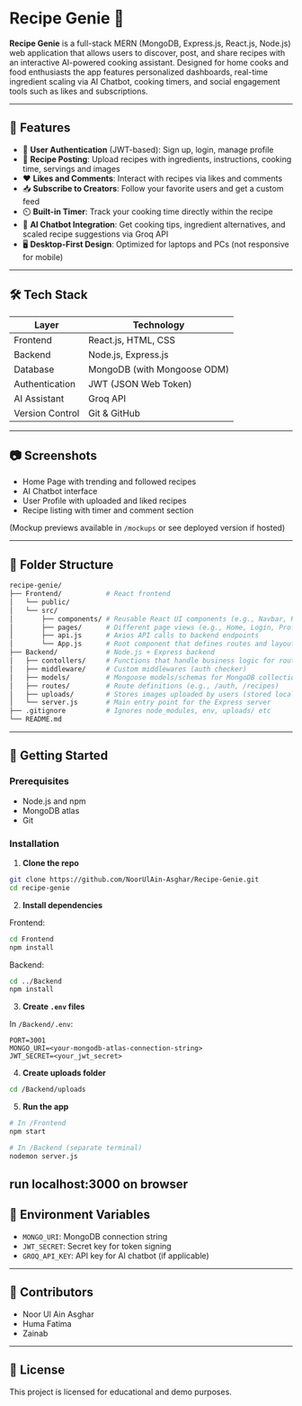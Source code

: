
# Recipe Genie 🍳

**Recipe Genie** is a full-stack MERN (MongoDB, Express.js, React.js, Node.js) web application that allows users to discover, post, and share recipes with an interactive AI-powered cooking assistant. Designed for home cooks and food enthusiasts the app features personalized dashboards, real-time ingredient scaling via AI Chatbot, cooking timers, and social engagement tools such as likes and subscriptions.

---

## 🔗 Features

- 🔐 **User Authentication** (JWT-based): Sign up, login, manage profile
- 📜 **Recipe Posting**: Upload recipes with ingredients, instructions, cooking time, servings and images
- ❤️ **Likes and Comments**: Interact with recipes via likes and comments
- 📥 **Subscribe to Creators**: Follow your favorite users and get a custom feed
- ⏲️ **Built-in Timer**: Track your cooking time directly within the recipe
- 🤖 **AI Chatbot Integration**: Get cooking tips, ingredient alternatives, and scaled recipe suggestions via Groq API
- 🖥️ **Desktop-First Design**: Optimized for laptops and PCs (not responsive for mobile)

---

## 🛠️ Tech Stack

| Layer           | Technology                         |
|-----------------|------------------------------------|
| Frontend        | React.js, HTML, CSS                |
| Backend         | Node.js, Express.js                |
| Database        | MongoDB (with Mongoose ODM)        |
| Authentication  | JWT (JSON Web Token)               |
| AI Assistant    | Groq API                           |
| Version Control | Git & GitHub                       |

---

## 📷 Screenshots

- Home Page with trending and followed recipes
- AI Chatbot interface
- User Profile with uploaded and liked recipes
- Recipe listing with timer and comment section

(Mockup previews available in `/mockups` or see deployed version if hosted)

---

## 📁 Folder Structure

```bash
recipe-genie/
├── Frontend/           # React frontend
│   └── public/
│   └── src/
│       ├── components/ # Reusable React UI components (e.g., Navbar, RecipeCard)
│       ├── pages/      # Different page views (e.g., Home, Login, Profile)
│       ├── api.js      # Axios API calls to backend endpoints
│       └── App.js      # Root component that defines routes and layout
├── Backend/            # Node.js + Express backend
│   ├── contollers/     # Functions that handle business logic for routes (e.g., login, getRecipe, getProfile, createComment)
│   ├── middleware/     # Custom middlewares (auth checker)
│   ├── models/         # Mongoose models/schemas for MongoDB collections (e.g., User, Recipe, Comment)
│   ├── routes/         # Route definitions (e.g., /auth, /recipes)
│   ├── uploads/        # Stores images uploaded by users (stored locally)
│   └── server.js       # Main entry point for the Express server
├── .gitignore          # Ignores node_modules, env, uploads/ etc
└── README.md

```

---

## 🚀 Getting Started

### Prerequisites
- Node.js and npm
- MongoDB atlas
- Git

### Installation

1. **Clone the repo**
```bash
git clone https://github.com/NoorUlAin-Asghar/Recipe-Genie.git
cd recipe-genie
```

2. **Install dependencies**

Frontend:
```bash
cd Frontend
npm install
```

Backend:
```bash
cd ../Backend
npm install
```

3. **Create `.env` files**

In `/Backend/.env`:

```env
PORT=3001
MONGO_URI=<your-mongodb-atlas-connection-string>
JWT_SECRET=<your_jwt_secret>
```

4. **Create uploads folder** 
```bash
cd /Backend/uploads
```

5. **Run the app**

```bash
# In /Frontend
npm start

# In /Backend (separate terminal)
nodemon server.js
```
run localhost:3000 on browser 
---

## 🔐 Environment Variables

- `MONGO_URI`: MongoDB connection string
- `JWT_SECRET`: Secret key for token signing
- `GROQ_API_KEY`: API key for AI chatbot (if applicable)

---

## 🤝 Contributors

- Noor Ul Ain Asghar
- Huma Fatima
- Zainab

---

## 📄 License

This project is licensed for educational and demo purposes.


